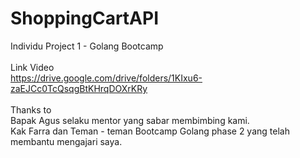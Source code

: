 # ShoppingCartAPI</br>
Individu Project 1 - Golang Bootcamp
</br>
</br>
Link Video </br>
https://drive.google.com/drive/folders/1KIxu6-zaEJCc0TcQsqgBtKHrqDOXrKRy
</br>
</br>
Thanks to</br>
Bapak Agus selaku mentor yang sabar membimbing kami.</br>
Kak Farra dan Teman - teman Bootcamp Golang phase 2 yang telah membantu mengajari saya.</br>
